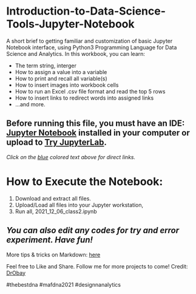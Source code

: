 # Introduction-to-Data-Science-Tools-Jupyter-Notebook
A short brief to getting familiar and customization of basic Jupyter Notebook interface, using Python3 Programming Language for Data Science and Analytics. In this workbook, you can learn: 
- The term string, interger
- How to assign a value into a variable
- How to print and recall all variable(s) 
- How to insert images into workbook cells
- How to run an Excel .csv file format and read the top 5 rows
- How to insert links to redirect words into assigned links
- ...and more.


Before running this file, you must have an IDE: [Jupyter Notebook](https://jupyter.org/install) installed in your computer or upload to [Try JupyterLab](https://jupyter.org/try).
---------------------------------------
*Click on the [blue](https://en.wikipedia.org/wiki/Blue#/media/File:Solid_blue.svg) colored text above for direct links.*

How to Execute the Notebook:
=======================================

1. Download and extract all files. 
2. Upload/Load all files into your Jupyter workstation, 
3. Run all, 2021_12_06_class2.ipynb

_You can also edit any codes for try and error experiment. Have fun!_
---------------------------------------
More tips & tricks on Markdown: [here](https://github.com/adam-p/markdown-here/wiki/Markdown-Cheatsheet)

Feel free to Like and Share. Follow me for more projects to come!
Credit: [DrObay](https://my.linkedin.com/in/drobay)

#thebestdna #mafdna2021 #designnanalytics
